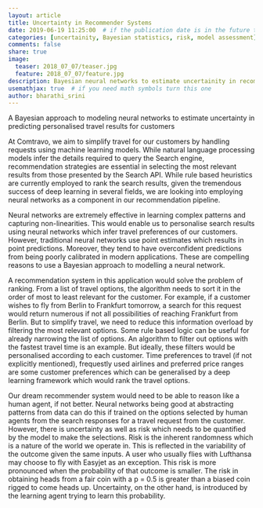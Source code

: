 ```yaml
---
layout: article
title: Uncertainty in Recommender Systems
date: 2019-06-19 11:25:00  # if the publication date is in the future the article will be published on that future date
categories: [uncertainity, Bayesian statistics, risk, model assessment]
comments: false
share: true
image:
  teaser: 2018_07_07/teaser.jpg
  feature: 2018_07_07/feature.jpg
description: Bayesian neural networks to estimate uncertainity in recommendation
usemathjax: true  # if you need math symbols turn this one
author: bharathi_srini
---
```


A Bayesian approach to modeling neural networks to estimate uncertainty in predicting personalised travel results for customers 

At Comtravo, we aim to simplify travel for our customers by handling requests using machine learning models. While natural language processing models infer the details required to query the Search engine, recommendation strategies are essential in selecting the most relevant results from those presented by the Search API. While rule based heuristics are currently employed to rank the search results, given the tremendous success of deep learning in several fields, we are looking into employing neural networks as a component in our recommendation pipeline. 

Neural networks are extremely effective in learning complex patterns and capturing non-linearities. This would enable us to personalise search results using neural networks which infer travel preferences of our customers. However, traditional neural networks use point estimates which results in point predictions. Moreover, they tend to have overconfident predictions from being poorly calibrated in modern applications. These are compelling reasons to use a Bayesian approach to modelling a neural network.

A recommendation system in this application would solve the problem of ranking. From a list of travel options, the algorithm needs to sort it in the order of most to least relevant for the customer. For example, if a customer wishes to fly from Berlin to Frankfurt tomorrow, a search for this request would return numerous if not all possibilities of reaching Frankfurt from Berlin. But to simplify travel, we need to reduce this information overload by filtering the most relevant options. Some rule based logic can be useful for already narrowing the list of options. An algorithm to filter out options with the fastest travel time is an example. But ideally, these filters would be personalised according to each customer. Time preferences to travel (if not explicitly mentioned), frequestly used airlines and preferred price ranges are some customer preferences which can be generalised by a deep learning framework which would rank the travel options. 

Our dream recommender system would need to be able to reason like a human agent, if not better. Neural networks being good at abstracting patterns from data can do this if trained on the options selected by human agents from the search responses for a travel request from the customer. However, there is uncertainty as well as risk which needs to be quantified by the model to make the selections. Risk is the inherent randomness which is a nature of the world we operate in. This is reflected in the variability of the outcome given the same inputs. A user who usually flies with Lufthansa may choose to fly with Easyjet as an exception. This risk is more pronounced when the probability of that outcome is smaller. The risk in obtaining heads from a fair coin with a p = 0.5 is greater than a biased coin rigged to come heads up. Uncertainty, on the other hand, is introduced by the learning agent trying to learn this probability. 
